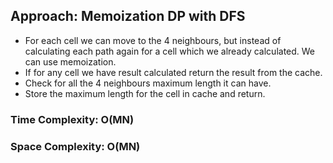 ## Approach: Memoization DP with DFS
* For each cell we can move to the 4 neighbours, but instead of calculating each path again for a cell which we already calculated. We can use memoization.
* If for any cell we have result calculated return the result from the cache.
* Check for all the 4 neighbours maximum length it can have.
* Store the maximum length for the cell in cache and return.
​
### Time Complexity: O(MN)
### Space Complexity: O(MN)